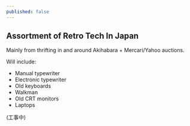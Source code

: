 ```yaml
---
published: false
---
```

## Assortment of Retro Tech In Japan

Mainly from thrifting in and around Akihabara + Mercari/Yahoo auctions.

Will include:
- Manual typewriter
- Electronic typewriter
- Old keyboards
- Walkman
- Old CRT monitors
- Laptops


(工事中)
